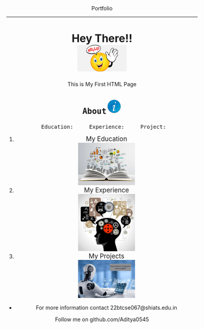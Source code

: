 <!DOCTYPE html>
<html lang="en">
<head>
   <meta charset="UTF-8">
   <meta name="viewport" content="width=device-width, initial-scale=1.0">
</head>
<body>
   <Header> Portfolio  <hr/>
   <main>
   <h1>
       Hey There!!  <br/>
       <img src="https://github.com/Aditya0545/My_HTML/blob/main/images/Hello.png?raw=true" alt="Hello" width="130">
   </h1>
   <p>This is My First HTML Page </p>
   <div>
   <h2> <pre>About<img src="https://github.com/Aditya0545/My_HTML/blob/main/images/about.png?raw=true" width="40"></pre></h2>
   <section> <pre> Education:     Experience:     Project:</pre></section>
   <ol>
   <li><section><big>My Education</big></section></li>
   <a href = "/My_HTML/education.html" target="_main"><img src = "https://github.com/Aditya0545/My_HTML/blob/main/images/%20Education.png?raw=true" width="150" alt="Books"></a> </a><br/>
   <li><section><big>My Experience</big></section></li>
   <a href = "/My_HTML/experience.html" target="_main"><img src = "https://github.com/Aditya0545/My_HTML/blob/main/images/Experience.png?raw=true" alt="Brain pic" width="150"></a><br/>
   <li><section><big>My Projects</big></section></li>
   <a href = "/My_HTML/project.html" target="_main"><img src="https://github.com/Aditya0545/My_HTML/blob/main/images/Project.png?raw=true" alt="Ai based project" width="150"></a></div></ol></hr>
   <footer><ul>
      <li>For more information contact 22btcse067@shiats.edu.in </li></ul></footer>
   <aside>
      Follow me on github.com/Aditya0545 </aside></main>
</body>
</html>
